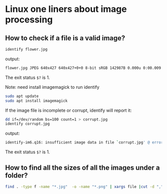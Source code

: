 # Linux one liners about image processing

## How to check if a file is a valid image?
```bash
identify flower.jpg
```
output:  
```bash
flower.jpg JPEG 640x427 640x427+0+0 8-bit sRGB 142987B 0.000u 0:00.009
```
The exit status `$?` is 1.

Note: need install imagemagick to run identify
```bash
sudo apt update
sudo apt install imagemagick
```

If the image file is incomplete or corrupt, identify will report it:
```bash
dd if=/dev/random bs=100 count=1 > corrupt.jpg
identify corrupt.jpg
```
output:
```bash
identify-im6.q16: insufficient image data in file `corrupt.jpg' @ error/jpeg.c/ReadJPEGImage/1117.
```
The exit status `$?` is 1.
## How to find all the sizes of all the images under a folder?

```bash
find . -type f -name "*.jpg"  -o -name "*.png" | xargs file |cut -d "," -f8|sort|uniq
```



